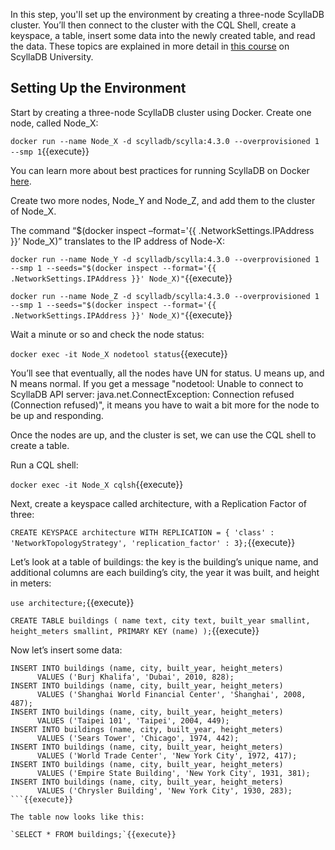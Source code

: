 
In this step, you'll set up the environment by creating a three-node ScyllaDB cluster. You’ll then connect to the cluster with the CQL Shell, create a keyspace, a table, insert some data into the newly created table, and read the data. 
These topics are explained in more detail in [this course](https://university.scylladb.com/courses/scylla-essentials-overview/) on ScyllaDB University.

## Setting Up the Environment

Start by creating a three-node ScyllaDB cluster using Docker. Create one node, called Node_X:

`docker run --name Node_X -d scylladb/scylla:4.3.0 --overprovisioned 1 --smp 1`{{execute}}

You can learn more about best practices for running ScyllaDB on Docker [here](https://docs.scylladb.com/operating-scylla/procedures/tips/best_practices_scylla_on_docker/).
 
Create two more nodes, Node_Y and Node_Z, and add them to the cluster of Node_X.

The command “$(docker inspect –format='{{ .NetworkSettings.IPAddress }}’ Node_X)” translates to the IP address of Node-X: 
 
`docker run --name Node_Y -d scylladb/scylla:4.3.0 --overprovisioned 1 --smp 1 --seeds="$(docker inspect --format='{{ .NetworkSettings.IPAddress }}' Node_X)"`{{execute}} 
 
 
`docker run --name Node_Z -d scylladb/scylla:4.3.0 --overprovisioned 1 --smp 1 --seeds="$(docker inspect --format='{{ .NetworkSettings.IPAddress }}' Node_X)"`{{execute}} 

Wait a minute or so and check the node status:

`docker exec -it Node_X nodetool status`{{execute}}

You’ll see that eventually, all the nodes have UN for status. U means up, and N means normal. If you get a message "nodetool: Unable to connect to ScyllaDB API server: java.net.ConnectException: Connection refused (Connection refused)", it means you have to wait a bit more for the node to be up and responding. 

Once the nodes are up, and the cluster is set, we can use the CQL shell to create a table.

Run a CQL shell: 

`docker exec -it Node_X cqlsh`{{execute}} 

Next, create a keyspace called architecture, with a Replication Factor of three: 

`CREATE KEYSPACE architecture WITH REPLICATION = { 'class' : 'NetworkTopologyStrategy', 'replication_factor' : 3};`{{execute}}

Let’s look at a table of buildings: the key is the building’s unique name, and additional columns are each building’s city, the year it was built, and height in meters:

`use architecture;`{{execute}} 

`CREATE TABLE buildings (
    name text,
    city text,
    built_year smallint,
    height_meters smallint,
    PRIMARY KEY (name)
);`{{execute}} 

Now let’s insert some data:


```
INSERT INTO buildings (name, city, built_year, height_meters)
      VALUES ('Burj Khalifa', 'Dubai', 2010, 828);
INSERT INTO buildings (name, city, built_year, height_meters)
      VALUES ('Shanghai World Financial Center', 'Shanghai', 2008, 487);
INSERT INTO buildings (name, city, built_year, height_meters)
      VALUES ('Taipei 101', 'Taipei', 2004, 449);
INSERT INTO buildings (name, city, built_year, height_meters)
      VALUES ('Sears Tower', 'Chicago', 1974, 442);
INSERT INTO buildings (name, city, built_year, height_meters)
      VALUES ('World Trade Center', 'New York City', 1972, 417);
INSERT INTO buildings (name, city, built_year, height_meters)
      VALUES ('Empire State Building', 'New York City', 1931, 381);
INSERT INTO buildings (name, city, built_year, height_meters)
      VALUES ('Chrysler Building', 'New York City', 1930, 283);
```{{execute}} 

The table now looks like this:

`SELECT * FROM buildings;`{{execute}}

	




